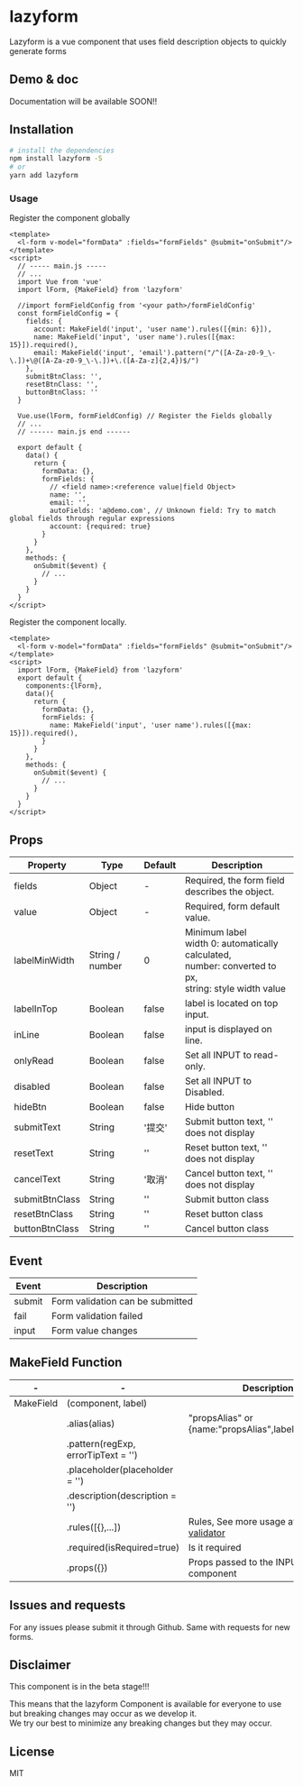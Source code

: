 # lazyform
Lazyform is a vue component that uses field description objects to quickly generate forms

## Demo & doc
Documentation will be available SOON!! 

## Installation

```bash
# install the dependencies
npm install lazyform -S
# or
yarn add lazyform
```

### Usage

Register the component globally
```vue
<template>
  <l-form v-model="formData" :fields="formFields" @submit="onSubmit"/>
</template>
<script>
  // ----- main.js -----
  // ...
  import Vue from 'vue'
  import lForm, {MakeField} from 'lazyform'
  
  //import formFieldConfig from '<your path>/formFieldConfig'
  const formFieldConfig = {
    fields: {
      account: MakeField('input', 'user name').rules([{min: 6}]),
      name: MakeField('input', 'user name').rules([{max: 15}]).required(),
      email: MakeField('input', 'email').pattern("/^([A-Za-z0-9_\-\.])+\@([A-Za-z0-9_\-\.])+\.([A-Za-z]{2,4})$/")
    },
    submitBtnClass: '',
    resetBtnClass: '',
    buttonBtnClass: ''
  }
  
  Vue.use(lForm, formFieldConfig) // Register the Fields globally
  // ...
  // ------ main.js end ------
  
  export default {
    data() {
      return {
        formData: {},
        formFields: {
          // <field name>:<reference value|field Object>
          name: '',
          email: '',
          autoFields: 'a@demo.com', // Unknown field: Try to match global fields through regular expressions
          account: {required: true}
        }
      }
    },
    methods: {
      onSubmit($event) {
        // ...
      }
    }
  }
</script>
```
Register the component locally.
```vue
<template>
  <l-form v-model="formData" :fields="formFields" @submit="onSubmit"/>
</template>
<script>
  import lForm, {MakeField} from 'lazyform'
  export default {
    components:{lForm},
    data(){
      return {
        formData: {},
        formFields: {
          name: MakeField('input', 'user name').rules([{max: 15}]).required(),
        }
      }
    },
    methods: {
      onSubmit($event) {
        // ...
      }
    }
  }
</script>
```


## Props

Property|Type|Default|Description
---|---|---|---
fields|Object|-|Required, the form field describes the object.
value|Object|-|Required, form default value.
labelMinWidth|String / number|0|Minimum label <br/>width 0: automatically calculated, <br/>number: converted to px, <br/>string: style width value
labelInTop|Boolean|false|label is located on top input.
inLine|Boolean|false|input is displayed on line.
onlyRead|Boolean|false|Set all INPUT to read-only.
disabled|Boolean|false|Set all INPUT to Disabled.
hideBtn|Boolean|false|Hide button
submitText|String|'提交'|Submit button text, '' does not display
resetText|String|''|Reset button text, '' does not display
cancelText|String|'取消'|Cancel button text, '' does not display
submitBtnClass|String|''|Submit button class
resetBtnClass|String|''|Reset button class
buttonBtnClass|String|''|Cancel button class

## Event

Event|Description
---|---
submit|Form validation can be submitted
fail|Form validation failed
input|Form value changes

## MakeField Function

-|-|Description
---|---|---
MakeField|(component, label)|
| |.alias(alias) | "propsAlias" or {name:"propsAlias",label:"aliaslabel"}
| |.pattern(regExp, errorTipText = '') | 
| |.placeholder(placeholder = '') |  
| |.description(description = '') |  
| |.rules([{},...]) |  Rules, See more usage at [async-validator](https://github.com/yiminghe/async-validator)
| |.required(isRequired=true) |  Is it required
| |.props({}) | Props passed to the INPUT component

## Issues and requests
For any issues please submit it through Github. Same with requests for new forms.   

## Disclaimer
This component is in the beta stage!!!

This means that the lazyform Component is available for everyone to use but breaking changes may occur as we develop it.  
We try our best to minimize any breaking changes but they may occur.

## License
MIT

